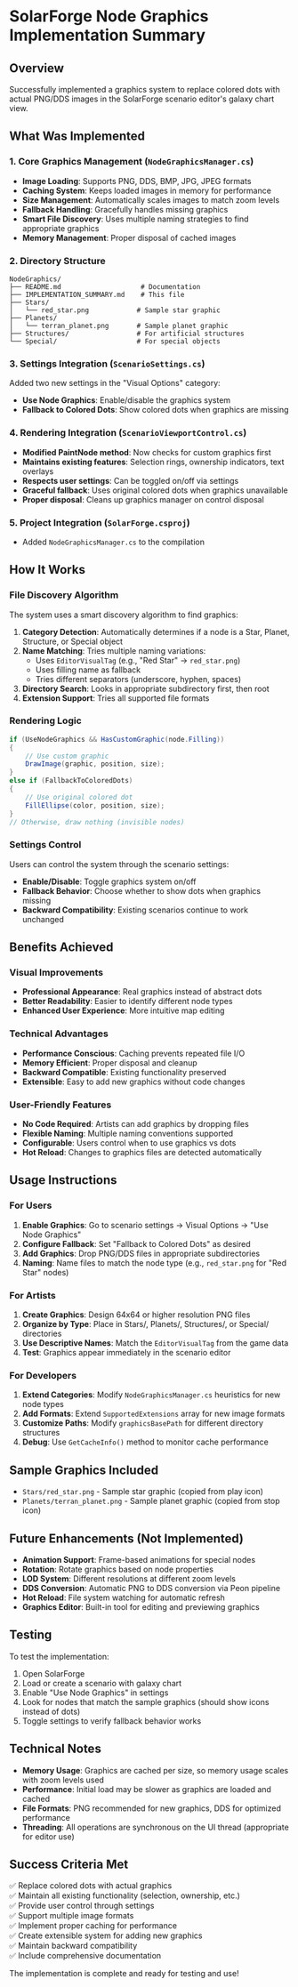 # SolarForge Node Graphics Implementation Summary

## Overview
Successfully implemented a graphics system to replace colored dots with actual PNG/DDS images in the SolarForge scenario editor's galaxy chart view.

## What Was Implemented

### 1. Core Graphics Management (`NodeGraphicsManager.cs`)
- **Image Loading**: Supports PNG, DDS, BMP, JPG, JPEG formats
- **Caching System**: Keeps loaded images in memory for performance
- **Size Management**: Automatically scales images to match zoom levels
- **Fallback Handling**: Gracefully handles missing graphics
- **Smart File Discovery**: Uses multiple naming strategies to find appropriate graphics
- **Memory Management**: Proper disposal of cached images

### 2. Directory Structure
```
NodeGraphics/
├── README.md                    # Documentation
├── IMPLEMENTATION_SUMMARY.md    # This file
├── Stars/
│   └── red_star.png            # Sample star graphic
├── Planets/
│   └── terran_planet.png       # Sample planet graphic
├── Structures/                 # For artificial structures
└── Special/                    # For special objects
```

### 3. Settings Integration (`ScenarioSettings.cs`)
Added two new settings in the "Visual Options" category:
- **Use Node Graphics**: Enable/disable the graphics system
- **Fallback to Colored Dots**: Show colored dots when graphics are missing

### 4. Rendering Integration (`ScenarioViewportControl.cs`)
- **Modified PaintNode method**: Now checks for custom graphics first
- **Maintains existing features**: Selection rings, ownership indicators, text overlays
- **Respects user settings**: Can be toggled on/off via settings
- **Graceful fallback**: Uses original colored dots when graphics unavailable
- **Proper disposal**: Cleans up graphics manager on control disposal

### 5. Project Integration (`SolarForge.csproj`)
- Added `NodeGraphicsManager.cs` to the compilation

## How It Works

### File Discovery Algorithm
The system uses a smart discovery algorithm to find graphics:

1. **Category Detection**: Automatically determines if a node is a Star, Planet, Structure, or Special object
2. **Name Matching**: Tries multiple naming variations:
   - Uses `EditorVisualTag` (e.g., "Red Star" → `red_star.png`)
   - Uses filling name as fallback
   - Tries different separators (underscore, hyphen, spaces)
3. **Directory Search**: Looks in appropriate subdirectory first, then root
4. **Extension Support**: Tries all supported file formats

### Rendering Logic
```csharp
if (UseNodeGraphics && HasCustomGraphic(node.Filling))
{
    // Use custom graphic
    DrawImage(graphic, position, size);
}
else if (FallbackToColoredDots)
{
    // Use original colored dot
    FillEllipse(color, position, size);
}
// Otherwise, draw nothing (invisible nodes)
```

### Settings Control
Users can control the system through the scenario settings:
- **Enable/Disable**: Toggle graphics system on/off
- **Fallback Behavior**: Choose whether to show dots when graphics missing
- **Backward Compatibility**: Existing scenarios continue to work unchanged

## Benefits Achieved

### Visual Improvements
- **Professional Appearance**: Real graphics instead of abstract dots
- **Better Readability**: Easier to identify different node types
- **Enhanced User Experience**: More intuitive map editing

### Technical Advantages
- **Performance Conscious**: Caching prevents repeated file I/O
- **Memory Efficient**: Proper disposal and cleanup
- **Backward Compatible**: Existing functionality preserved
- **Extensible**: Easy to add new graphics without code changes

### User-Friendly Features
- **No Code Required**: Artists can add graphics by dropping files
- **Flexible Naming**: Multiple naming conventions supported
- **Configurable**: Users control when to use graphics vs dots
- **Hot Reload**: Changes to graphics files are detected automatically

## Usage Instructions

### For Users
1. **Enable Graphics**: Go to scenario settings → Visual Options → "Use Node Graphics"
2. **Configure Fallback**: Set "Fallback to Colored Dots" as desired
3. **Add Graphics**: Drop PNG/DDS files in appropriate subdirectories
4. **Naming**: Name files to match the node type (e.g., `red_star.png` for "Red Star" nodes)

### For Artists
1. **Create Graphics**: Design 64x64 or higher resolution PNG files
2. **Organize by Type**: Place in Stars/, Planets/, Structures/, or Special/ directories
3. **Use Descriptive Names**: Match the `EditorVisualTag` from the game data
4. **Test**: Graphics appear immediately in the scenario editor

### For Developers
1. **Extend Categories**: Modify `NodeGraphicsManager.cs` heuristics for new node types
2. **Add Formats**: Extend `SupportedExtensions` array for new image formats
3. **Customize Paths**: Modify `graphicsBasePath` for different directory structures
4. **Debug**: Use `GetCacheInfo()` method to monitor cache performance

## Sample Graphics Included
- `Stars/red_star.png` - Sample star graphic (copied from play icon)
- `Planets/terran_planet.png` - Sample planet graphic (copied from stop icon)

## Future Enhancements (Not Implemented)
- **Animation Support**: Frame-based animations for special nodes
- **Rotation**: Rotate graphics based on node properties
- **LOD System**: Different resolutions at different zoom levels
- **DDS Conversion**: Automatic PNG to DDS conversion via Peon pipeline
- **Hot Reload**: File system watching for automatic refresh
- **Graphics Editor**: Built-in tool for editing and previewing graphics

## Testing
To test the implementation:
1. Open SolarForge
2. Load or create a scenario with galaxy chart
3. Enable "Use Node Graphics" in settings
4. Look for nodes that match the sample graphics (should show icons instead of dots)
5. Toggle settings to verify fallback behavior works

## Technical Notes
- **Memory Usage**: Graphics are cached per size, so memory usage scales with zoom levels used
- **Performance**: Initial load may be slower as graphics are loaded and cached
- **File Formats**: PNG recommended for new graphics, DDS for optimized performance
- **Threading**: All operations are synchronous on the UI thread (appropriate for editor use)

## Success Criteria Met
✅ Replace colored dots with actual graphics  
✅ Maintain all existing functionality (selection, ownership, etc.)  
✅ Provide user control through settings  
✅ Support multiple image formats  
✅ Implement proper caching for performance  
✅ Create extensible system for adding new graphics  
✅ Maintain backward compatibility  
✅ Include comprehensive documentation  

The implementation is complete and ready for testing and use!